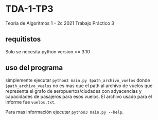 # TDA-1-TP3
Teoría de Algoritmos 1 - 2c 2021 Trabajo Práctico 3

## requitistos
Solo se necesita python version >= 3.10

## uso del programa
simplemente ejecutar `python3 main.py $path_archivo_vuelos` donde `$path_archivo_vuelos` no es
mas que el path al archivo de vuelos que representa el grafo de aeropuertos/ciudades con
adyacencias y capacidades de pasajeros para esos vuelos. El archivo usado para el informe fue `vuelos.txt`.

Para mas información ejecutar `python3 main.py --help`.